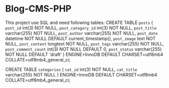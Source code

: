 # Blog-CMS-PHP

This project use SQL and need following tables:
CREATE TABLE `posts` (
  `post_id` int(3) NOT NULL,
  `post_category_id` int(3) NOT NULL,
  `post_title` varchar(255) NOT NULL,
  `post_author` varchar(255) NOT NULL,
  `post_date` datetime NOT NULL DEFAULT current_timestamp(),
  `post_image` text NOT NULL,
  `post_content` longtext NOT NULL,
  `post_tags` varchar(255) NOT NULL,
  `post_comment_count` int(3) NOT NULL DEFAULT 0,
  `post_status` varchar(255) NOT NULL DEFAULT 'draft'
) ENGINE=InnoDB DEFAULT CHARSET=utf8mb4 COLLATE=utf8mb4_general_ci;

CREATE TABLE `categories` (
  `cat_id` int(3) NOT NULL,
  `cat_title` varchar(255) NOT NULL
) ENGINE=InnoDB DEFAULT CHARSET=utf8mb4 COLLATE=utf8mb4_general_ci;
